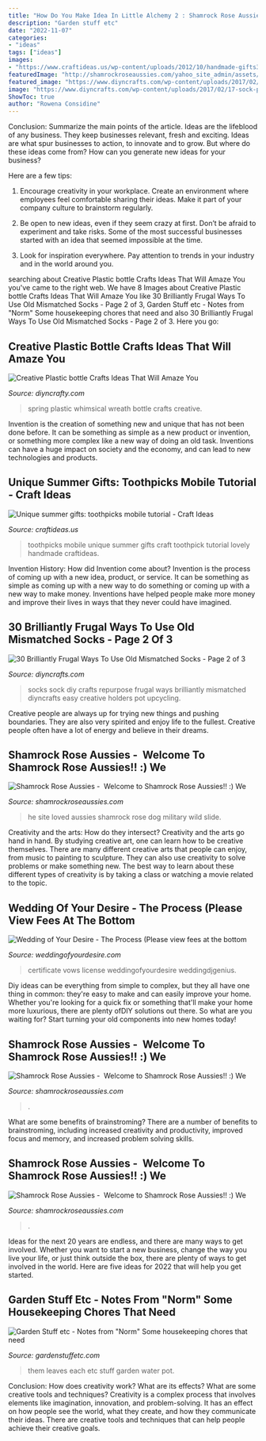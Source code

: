 ```yaml
---
title: "How Do You Make Idea In Little Alchemy 2 : Shamrock Rose Aussies"
description: "Garden stuff etc"
date: "2022-11-07"
categories:
- "ideas"
tags: ["ideas"]
images:
- "https://www.craftideas.us/wp-content/uploads/2012/10/handmade-gifts3.jpg"
featuredImage: "http://shamrockroseaussies.com/yahoo_site_admin/assets/images/20170725_203017.225214612_std.jpg"
featured_image: "https://www.diyncrafts.com/wp-content/uploads/2017/02/17-sock-potholders.jpg"
image: "https://www.diyncrafts.com/wp-content/uploads/2017/02/17-sock-potholders.jpg"
ShowToc: true
author: "Rowena Considine"
---
```



Conclusion: Summarize the main points of the article.
Ideas are the lifeblood of any business. They keep businesses relevant, fresh and exciting. Ideas are what spur businesses to action, to innovate and to grow.
But where do these ideas come from? How can you generate new ideas for your business?

Here are a few tips:

1. Encourage creativity in your workplace. Create an environment where employees feel comfortable sharing their ideas. Make it part of your company culture to brainstorm regularly.

2. Be open to new ideas, even if they seem crazy at first. Don’t be afraid to experiment and take risks. Some of the most successful businesses started with an idea that seemed impossible at the time.

3. Look for inspiration everywhere. Pay attention to trends in your industry and in the world around you.

	

		
searching about Creative Plastic bottle Crafts Ideas That Will Amaze You you've came to the right web. We have 8 Images about Creative Plastic bottle Crafts Ideas That Will Amaze You like 30 Brilliantly Frugal Ways To Use Old Mismatched Socks - Page 2 of 3, Garden Stuff etc - Notes from &quot;Norm&quot; Some housekeeping chores that need and also 30 Brilliantly Frugal Ways To Use Old Mismatched Socks - Page 2 of 3. Here you go:
		
    
## Creative Plastic Bottle Crafts Ideas That Will Amaze You

<img loading=lazy src="http://diyncrafty.com/wp-content/uploads/2017/07/Whimsical-Spring-Wreath.jpg" onerror="this.onerror=null;this.src='https://tse2.mm.bing.net/th?id=OIP.lgKSoZqiId8dwe-KWfyIugHaSc&amp;pid=15.1';" alt="Creative Plastic bottle Crafts Ideas That Will Amaze You">

_Source: diyncrafty.com_

>spring plastic whimsical wreath bottle crafts creative. 

	

Invention is the creation of something new and unique that has not been done before. It can be something as simple as a new product or invention, or something more complex like a new way of doing an old task. Inventions can have a huge impact on society and the economy, and can lead to new technologies and products.

    
## Unique Summer Gifts: Toothpicks Mobile Tutorial - Craft Ideas

<img loading=lazy src="https://www.craftideas.us/wp-content/uploads/2012/10/handmade-gifts3.jpg" onerror="this.onerror=null;this.src='https://tse3.mm.bing.net/th?id=OIP.aXqvkMr1wMWW_7A3WejtuAHaJ4&amp;pid=15.1';" alt="Unique summer gifts: toothpicks mobile tutorial - Craft Ideas">

_Source: craftideas.us_

>toothpicks mobile unique summer gifts craft toothpick tutorial lovely handmade craftideas. 

	

Invention History: How did Invention come about?
Invention is the process of coming up with a new idea, product, or service. It can be something as simple as coming up with a new way to do something or coming up with a new way to make money. Inventions have helped people make more money and improve their lives in ways that they never could have imagined.

    
## 30 Brilliantly Frugal Ways To Use Old Mismatched Socks - Page 2 Of 3

<img loading=lazy src="https://www.diyncrafts.com/wp-content/uploads/2017/02/17-sock-potholders.jpg" onerror="this.onerror=null;this.src='https://tse1.mm.bing.net/th?id=OIP.9qeuqIBlx6q3nNkrZADdZQHaNb&amp;pid=15.1';" alt="30 Brilliantly Frugal Ways To Use Old Mismatched Socks - Page 2 of 3">

_Source: diyncrafts.com_

>socks sock diy crafts repurpose frugal ways brilliantly mismatched diyncrafts easy creative holders pot upcycling. 

	

Creative people are always up for trying new things and pushing boundaries. They are also very spirited and enjoy life to the fullest. Creative people often have a lot of energy and believe in their dreams.

    
## Shamrock Rose Aussies - ﻿﻿﻿ Welcome To Shamrock Rose Aussies!! :) We

<img loading=lazy src="http://shamrockroseaussies.com/yahoo_site_admin/assets/images/20170725_203017.225214612_std.jpg" onerror="this.onerror=null;this.src='https://tse1.mm.bing.net/th?id=OIP.r0Is0HiPPhjvpbodJF4Y5gHaFj&amp;pid=15.1';" alt="Shamrock Rose Aussies - ﻿﻿﻿ Welcome to Shamrock Rose Aussies!! :) We">

_Source: shamrockroseaussies.com_

>he site loved aussies shamrock rose dog military wild slide. 

	

Creativity and the arts: How do they intersect?
Creativity and the arts go hand in hand. By studying creative art, one can learn how to be creative themselves. There are many different creative arts that people can enjoy, from music to painting to sculpture. They can also use creativity to solve problems or make something new. The best way to learn about these different types of creativity is by taking a class or watching a movie related to the topic.

    
## Wedding Of Your Desire - The Process ﻿(Please View Fees At The Bottom

<img loading=lazy src="https://weddingofyourdesire.com/yahoo_site_admin/assets/images/Formal_Wedding_Certificate.297140039_std.JPG" onerror="this.onerror=null;this.src='https://tse3.mm.bing.net/th?id=OIP.GuQxzpouqOl15NlZg_GprgHaJ3&amp;pid=15.1';" alt="Wedding of Your Desire - The Process ﻿(Please view fees at the bottom">

_Source: weddingofyourdesire.com_

>certificate vows license weddingofyourdesire weddingdjgenius. 

	

Diy ideas can be everything from simple to complex, but they all have one thing in common: they're easy to make and can easily improve your home. Whether you're looking for a quick fix or something that'll make your home more luxurious, there are plenty ofDIY solutions out there. So what are you waiting for? Start turning your old components into new homes today!

    
## Shamrock Rose Aussies - ﻿﻿﻿ Welcome To Shamrock Rose Aussies!! :) We

<img loading=lazy src="http://shamrockroseaussies.com/yahoo_site_admin/assets/images/IMG_5474.48155012_std.JPG" onerror="this.onerror=null;this.src='https://tse4.mm.bing.net/th?id=OIP.Lc8Fgf7oVPHp70BYLfXnXwHaFQ&amp;pid=15.1';" alt="Shamrock Rose Aussies - ﻿﻿﻿ Welcome to Shamrock Rose Aussies!! :) We">

_Source: shamrockroseaussies.com_

>. 

	

What are some benefits of brainstroming?
There are a number of benefits to brainstroming, including increased creativity and productivity, improved focus and memory, and increased problem solving skills.

    
## Shamrock Rose Aussies - ﻿﻿﻿ Welcome To Shamrock Rose Aussies!! :) We

<img loading=lazy src="http://shamrockroseaussies.com/yahoo_site_admin/assets/images/DSC_0165.153163002_std.JPG" onerror="this.onerror=null;this.src='https://tse3.mm.bing.net/th?id=OIP.jpm-jpFmesnEshZAwc_AtwHaE0&amp;pid=15.1';" alt="Shamrock Rose Aussies - ﻿﻿﻿ Welcome to Shamrock Rose Aussies!! :) We">

_Source: shamrockroseaussies.com_

>. 

	

Ideas for the next 20 years are endless, and there are many ways to get involved. Whether you want to start a new business, change the way you live your life, or just think outside the box, there are plenty of ways to get involved in the world. Here are five ideas for 2022 that will help you get started.

    
## Garden Stuff Etc - Notes From &quot;Norm&quot; Some Housekeeping Chores That Need

<img loading=lazy src="http://gardenstuffetc.com/yahoo_site_admin/assets/images/SAM_1035.113203942_std.jpg" onerror="this.onerror=null;this.src='https://tse3.mm.bing.net/th?id=OIP.0qUkU6JQGIB9YQNEhexArQHaLe&amp;pid=15.1';" alt="Garden Stuff etc - Notes from &quot;Norm&quot; Some housekeeping chores that need">

_Source: gardenstuffetc.com_

>them leaves each etc stuff garden water pot. 

	

Conclusion: How does creativity work? What are its effects? What are some creative tools and techniques?
Creativity is a complex process that involves elements like imagination, innovation, and problem-solving. It has an effect on how people see the world, what they create, and how they communicate their ideas. There are creative tools and techniques that can help people achieve their creative goals.

